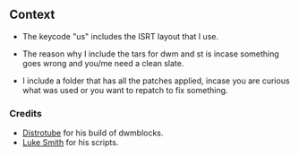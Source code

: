 ## Context
- The keycode "us" includes the ISRT layout that I use.

- The reason why I include the tars for dwm and st is incase something goes wrong and you/me need a clean slate.

- I include a folder that has all the patches applied, incase you are curious what was used or you want to repatch to fix something.

### Credits

- [Distrotube](https://www.youtube.com/c/DistroTube/) for his build of dwmblocks.
- [Luke Smith](https://lukesmith.xyz/) for his scripts.
